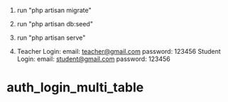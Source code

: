 1. run "php artisan migrate"

2. run "php artisan db:seed"

3. run "php artisan serve"

4. Teacher Login: 
                email: teacher@gmail.com
                password: 123456
   Student Login: 
                email: student@gmail.com
                password: 123456
# auth_login_multi_table
